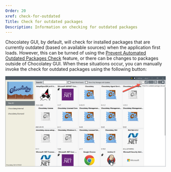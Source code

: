 ```yaml
---
Order: 20
xref: check-for-outdated
Title: Check for outdated packages
Description: Information on checking for outdated packages
---
```


Chocolatey GUI, by default, will check for installed packages that are currently outdated (based on available sources) when the application first loads.  However, this can be turned of using the [Prevent Automated Outdated Packages Check](xref:prevent-automated-outdated-packages-check) feature, or there can be changes to packages outside of Chocolatey GUI.  When these situations occur, you can manually invoke the check for outdated packages using the following button:

![Show where the check for outdated packages button is located within the User Interface](/assets/images/chocolatey-gui/user_interface_main-window_action_check-for-outdated.png "Show where the check for outdated packages button is located within the User Interface")
